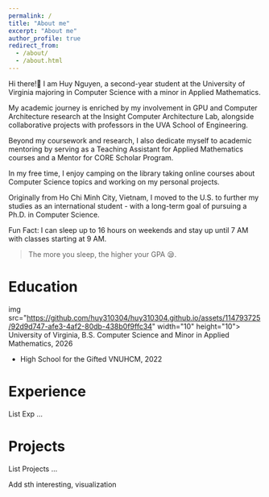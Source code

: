 ```yaml
---
permalink: /
title: "About me"
excerpt: "About me"
author_profile: true
redirect_from: 
  - /about/
  - /about.html
---
```


Hi there!👋 I am Huy Nguyen, a second-year student at the University of Virginia majoring in Computer Science with a minor in Applied Mathematics. 

My academic journey is enriched by my involvement in GPU and Computer Architecture research at the Insight Computer Architecture Lab, alongside collaborative projects with professors in the UVA School of Engineering. 

Beyond my coursework and research, I also dedicate myself to academic mentoring by serving as a Teaching Assistant for Applied Mathematics courses and a Mentor for CORE Scholar Program. 

In my free time, I enjoy camping on the library taking online courses about Computer Science topics and working on my personal projects.

Originally from Ho Chi Minh City, Vietnam, I moved to the U.S. to further my studies as an international student - with a long-term goal of pursuing a Ph.D. in Computer Science.

Fun Fact: I can sleep up to 16 hours on weekends and stay up until 7 AM with classes starting at 9 AM.

> The more you sleep, the higher your GPA 😪.

Education
======
img src="https://github.com/huy310304/huy310304.github.io/assets/114793725/92d9d747-afe3-4af2-80db-438b0f9ffc34" width="10" height="10"> University of Virginia, B.S. Computer Science and Minor in Applied Mathematics, 2026
  
- High School for the Gifted VNUHCM, 2022 

Experience 
======
List Exp ...

Projects
======
List Projects ...

Add sth interesting, visualization
